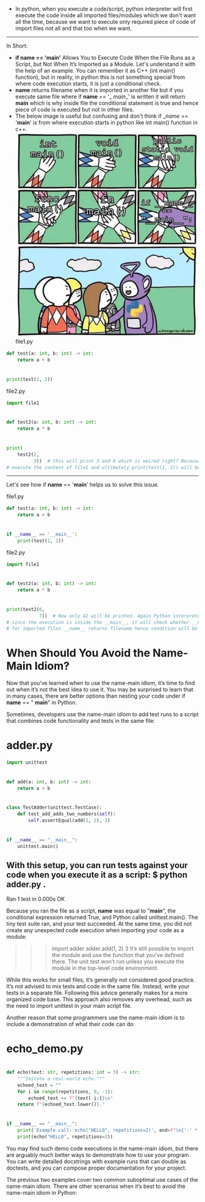 - In python, when you execute a code/script, python interpreter will first execute the code inside all imported
  files/modules which we don't want all the time, because we want to execute only required piece of code of import
  files not all and that too when we want.

---

In Short:

- **if __name__ == '__main__'** Allows You to Execute Code When the File Runs as a Script, but Not When It’s Imported as
  a Module. Let's understand it with the help of an example. You can remember it as C++ (int main() function), but in
  reality, in python this is not something special from where code execution starts, it is just a conditional check.
- __name__ returns filename when it is imported in another file but if you execute same file where if __name__ == '_
  _main__' is written it will return __main__ which is why inside file the conditional statement is true and hence piece
  of code is executed but not in other files.
- The below image is useful but confusing and don't think if __name_ == '__main__' is from where execution starts in
  python like int main() function in c++.
  ![Python](./namemain.webp)
  file1.py

```python
def test(a: int, b: int) -> int:
    return a + b


print(test(1, 2))
```

file2.py

```python
import file1


def test2(a: int, b: int) -> int:
    return a * b


print(
    test2(2,
          3))  # this will print 3 and 6 which is weired right? Because as we discussed python interpreter will first 
# execute the content of file1 and ultimately print(test(1, 2)) will be executed resulting to 3. 
```

---
Let's see how if __name__ == '__main__' helps us to solve this issue.

file1.py

```python
def test(a: int, b: int) -> int:
    return a + b


if __name__ == '__main__':
    print(test(1, 2))
```

file2.py

```python
import file1


def test2(a: int, b: int) -> int:
    return a * b


print(test2(6,
            7))  # Now only 42 will be printed. Again Python interpreter will execute the code of file1.py but this time 
# since the execution is inside the __main__, it will check whether __name__ == '__main__' or not. As we discussed 
# for imported files __name__ returns filename hence condition will be files and print(test(1,2)) will not get executed.
```

# When Should You Avoid the Name-Main Idiom? #

Now that you’ve learned when to use the name-main idiom, it’s time to find out when it’s not the best idea to use it.
You may be surprised to learn that in many cases, there are better options than nesting your code under if __name__ == "
__main__" in Python.

Sometimes, developers use the name-main idiom to add test runs to a script that combines code functionality and tests in
the same file:

# adder.py

```python
import unittest


def add(a: int, b: int) -> int:
    return a + b


class TestAdder(unittest.TestCase):
    def test_add_adds_two_numbers(self):
        self.assertEqual(add(1, 2), 3)


if __name__ == "__main__":
    unittest.main()
```

With this setup, you can run tests against your code when you execute it as a script:
$ python adder.py
.
----------------------------------------------------------------------
Ran 1 test in 0.000s
OK

Because you ran the file as a script, __name__ was equal to "__main__", the conditional expression returned True, and
Python called unittest.main(). The tiny test suite ran, and your test succeeded. At the same time, you did not create
any unexpected code execution when importing your code as a module:

> > >
>>> import adder
> > > adder.add(1, 2)
> > > 3
> > > It’s still possible to import the module and use the function that you’ve defined there. The unit test won’t run
> > > unless
> > > you execute the module in the top-level code environment.

While this works for small files, it’s generally not considered good practice. It’s not advised to mix tests and code in
the same file. Instead, write your tests in a separate file. Following this advice generally makes for a more organized
code base. This approach also removes any overhead, such as the need to import unittest in your main script file.

Another reason that some programmers use the name-main idiom is to include a demonstration of what their code can do:

# echo_demo.py

```python

def echo(text: str, repetitions: int = 3) -> str:
    """Imitate a real-world echo."""
    echoed_text = ""
    for i in range(repetitions, 0, -1):
        echoed_text += f"{text[-i:]}\n"
    return f"{echoed_text.lower()}."


if __name__ == "__main__":
    print('Example call: echo("HELLO", repetitions=2)', end=f"\n{'-' * 42}\n")
    print(echo("HELLO", repetitions=2))

```

You may find such demo code executions in the name-main idiom, but there are arguably much better ways to demonstrate
how to use your program. You can write detailed docstrings with example runs that can double as doctests, and you can
compose proper documentation for your project.

The previous two examples cover two common suboptimal use cases of the name-main idiom. There are other scenarios
when it’s best to avoid the name-main idiom in Python:
